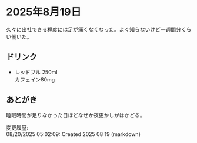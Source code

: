 # 2025年8月19日

久々に出社できる程度には足が痛くなくなった。よく知らないけど一週間分くらい働いた。

## ドリンク

- レッドブル 250ml  
カフェイン80mg

## あとがき

睡眠時間が足りなかった日ほどなぜか夜更かしがはかどる。

変更履歴:  
08/20/2025 05:02:09: Created 2025 08 19 (markdown)  
